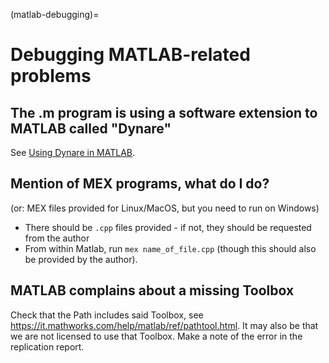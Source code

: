 (matlab-debugging)=
# Debugging MATLAB-related problems


## The .m program is using a software extension to MATLAB called "Dynare"

See [Using Dynare in MATLAB](dynare-matlab).

 
## Mention of MEX programs, what do I do?

(or: MEX files provided for Linux/MacOS, but you need to run on Windows)

- There should be `.cpp` files provided - if not, they should be requested from the author
- From within Matlab, run `mex name_of_file.cpp` (though this should also be provided by the author).

## MATLAB complains about a missing Toolbox

Check that the Path includes said Toolbox, see <https://it.mathworks.com/help/matlab/ref/pathtool.html>. It may also be that we are not licensed to use that Toolbox. Make a note of the error in the replication report.
